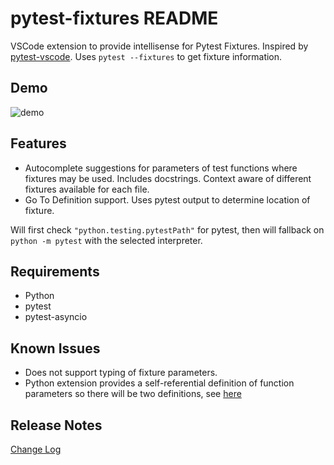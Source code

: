 # pytest-fixtures README

VSCode extension to provide intellisense for Pytest Fixtures. Inspired by [pytest-vscode](https://github.com/cameronmaske/pytest-vscode). Uses `pytest --fixtures` to get fixture information.

## Demo

![demo](demo.gif)

## Features

* Autocomplete suggestions for parameters of test functions where fixtures may be used. Includes docstrings. Context aware of different fixtures available for each file.
* Go To Definition support. Uses pytest output to determine location of fixture.

Will first check `"python.testing.pytestPath"` for pytest, then will fallback on `python -m pytest` with the selected interpreter.

## Requirements

* Python
* pytest
* pytest-asyncio


## Known Issues

* Does not support typing of fixture parameters.
* Python extension provides a self-referential definition of function parameters so there will be two definitions, see [here](https://github.com/microsoft/vscode-python/issues/18536)

## Release Notes

[Change Log](CHANGELOG.md)
